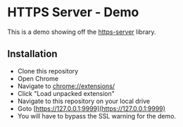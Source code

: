 # HTTPS Server - Demo
This is a demo showing off the [https-server](https://github.com/markwylde/https-server) library.

## Installation
- Clone this repository
- Open Chrome
- Navigate to [chrome://extensions/](chrome://extensions/)
- Click "Load unpacked extension"
- Navigate to this repository on your local drive
- Goto [https://127.0.0.1:9999](https://127.0.0.1:9999)
- You will have to bypass the SSL warning for the demo.

